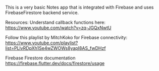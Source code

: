 This is a very basic Notes app that is integrated with Firebase and uses FirebaseFirestore backend service.

Resources:
Understand callback functions here: 
https://www.youtube.com/watch?v=zq-JGQxNwtU

Follow this playlist by MitchKoko for Firebase connectivity:
https://www.youtube.com/playlist?list=PLlvRDpXh1Se4wZWOWs8yapI8AS_fwDHzf

Firebase Firestore documentation
https://firebase.flutter.dev/docs/firestore/usage
